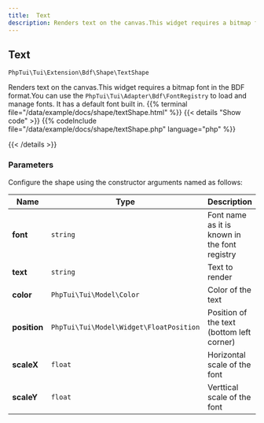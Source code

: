 ```yaml
---
title:  Text 
description: Renders text on the canvas.This widget requires a bitmap font in the BDF format.You can use the `PhpTui\Tui\Adapter\Bdf\FontRegistry` to load and manage fonts. It has a default font built in.
---
```

##  Text 

`PhpTui\Tui\Extension\Bdf\Shape\TextShape`

Renders text on the canvas.This widget requires a bitmap font in the BDF format.You can use the `PhpTui\Tui\Adapter\Bdf\FontRegistry` to load and manage fonts. It has a default font built in.
{{% terminal file="/data/example/docs/shape/textShape.html" %}}
{{< details "Show code"  >}}
{{% codeInclude file="/data/example/docs/shape/textShape.php" language="php" %}}

{{< /details >}}
### Parameters

Configure the shape using the constructor arguments named as follows:

| Name | Type | Description |
| --- | --- | --- |
| **font** | `string` | Font name as it is known in the font registry |
| **text** | `string` | Text to render |
| **color** | `PhpTui\Tui\Model\Color` | Color of the text |
| **position** | `PhpTui\Tui\Model\Widget\FloatPosition` | Position of the text (bottom left corner) |
| **scaleX** | `float` | Horizontal scale of the font |
| **scaleY** | `float` | Verttical scale of the font |